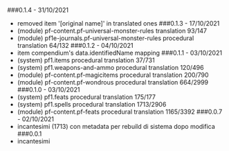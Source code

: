###0.1.4 - 31/10/2021
- removed item '[original name]' in translated ones
###0.1.3 - 17/10/2021
- (module) pf-content.pf-universal-monster-rules translation 93/147
- (module) pf1e-journals.pf-universal-monster-rules procedural translation 64/132
###0.1.2 - 04/10/2021
- item compendium's data.identifiedName mapping
###0.1.1 - 03/10/2021
- (system) pf1.items procedural translation 37/731
- (system) pf1.weapons-and-ammo procedural translation 120/496
- (module) pf-content.pf-magicitems procedural translation 200/790
- (module) pf-content.pf-wondrous procedural translation 664/2999
###0.1.0 - 03/10/2021
- (system) pf1.feats procedural translation 175/177
- (system) pf1.spells procedural translation 1713/2906
- (module) pf-content.pf-feats procedural translation 1165/3392
###0.0.7 - 02/10/2021
- incantesimi (1713) con metadata per rebuild di sistema dopo modifica
###0.0.1
- incantesimi